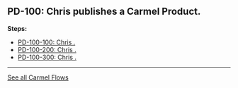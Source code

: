 ## PD-100: Chris publishes a Carmel Product.

**Steps:**

- [PD-100-100: Chris .](100)
- [PD-100-200: Chris .](200)
- [PD-100-300: Chris .](300)


---
[See all Carmel Flows](..)